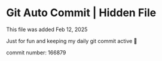 # Git Auto Commit | Hidden File

This file was added Feb 12, 2025

Just for fun and keeping my daily git commit active 🤪

commit number: 166879
